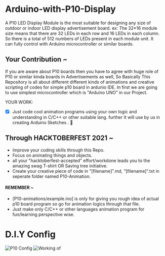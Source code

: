 # Arduino-with-P10-Display
A P10 LED Display Module is the most suitable for designing any size of outdoor or indoor LED display advertisement board. ex: The 32*16 module size means that there are 32 LEDs in each row and 16 LEDs in each column. So there is a total of 512 numbers of LEDs present in each module unit. It can fully control with Arduino microcontroller or similar boards.

## Your Contribution ~

If you are aware about P10 boards then you have to agree with huge role of P10 or similar kinda boards in Advertisements as well, So Basically This Repository is all about different different kinds of animations and creative scripting of codes for simple p10 board in ardunio IDE.
In first we are going to use simplest microcontroller which is "Arduino UNO" in our Project. 

YOUR WORK:
- [x] Just code cool animation programs using your own logic and understanding in C/C++ or other suitable lang. further It will use by us in creating Arduino Sketches . :tada:  


## Through HACKTOBERFEST 2021 ~

* Improve your coding skills through this Repo.
* Focus on animating things and objects.
* all your "hacktoberfest-accepted" effort/workdone leads you to the amazing swag T-shirt OR Saving tree initiative.
* Create your creative piece of code in "[filename]".md, "[filename]".txt in seperate folder named P10-Animation.      
 
#### REMEMBER ~

- [P10-animations/example.ino] is only for giving you rough idea of actual p10 board program so go for animation logics through that file.
- Just make only C/C++ or other languages animation program for fun/learning perspective wise. 


# D.I.Y Config
![P10 Config](https://circuitdigest.com/sites/default/files/projectimage_mic/Digital-Notice-Board-using-P10-LED-Matrix-Display-and-Arduino.jpg)
![Working of](https://www.google.com/url?sa=i&url=http%3A%2F%2Felectrobist.com%2Fproduct%2Fp10-led-module%2F&psig=AOvVaw3gGP00s71-zCt5m3wlrkCw&ust=1634101312531000&source=images&cd=vfe&ved=0CAkQjRxqFwoTCMCPj_SLxPMCFQAAAAAdAAAAABAQ)
